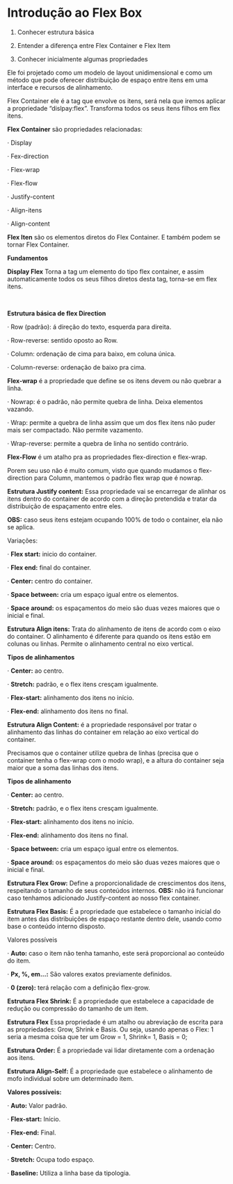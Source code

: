 # Introdução ao Flex Box


1. Conhecer estrutura básica

2. Entender a diferença entre Flex Container e Flex Item

3. Conhecer inicialmente algumas propriedades

Ele foi projetado como um modelo de layout unidimensional e como um método que pode oferecer distribuição de espaço entre itens em uma interface e recursos de alinhamento.

Flex Container ele é a tag que envolve os itens, será nela que iremos aplicar a propriedade “dislpay:flex”. Transforma todos os seus itens filhos em flex itens.

**Flex Container** são propriedades relacionadas:

·     Display

·     Fex-direction

·     Flex-wrap

·     Flex-flow

·     Justify-content

·     Align-itens

·     Align-content

**Flex Iten** são os elementos diretos do Flex Container. E também podem se tornar Flex Container.

**Fundamentos**

**Display Flex** Torna a tag um elemento do tipo flex container, e assim automaticamente todos os seus filhos diretos desta tag, torna-se em flex itens.

​                               

**Estrutura básica de flex Direction**

·     Row (padrão): á direção do texto, esquerda para direita.

·     Row-reverse: sentido oposto ao Row.

·     Column: ordenação de cima para baixo, em coluna única.

·     Column-reverse: ordenação de baixo pra cima.

 

 

 

**Flex-wrap** é a propriedade que define se os itens devem ou não quebrar a linha.

·     Nowrap: é o padrão, não permite quebra de linha. Deixa elementos vazando.

·     Wrap: permite a quebra de linha assim que um dos flex itens não puder mais ser compactado. Não permite vazamento.

·     Wrap-reverse: permite a quebra de linha no sentido contrário.

 

**Flex-Flow** é um atalho pra as propriedades flex-direction e flex-wrap.

Porem seu uso não é muito comum, visto que quando mudamos o flex-direction para Column, mantemos o padrão flex wrap que é nowrap.

**Estrutura Justify content:** Essa propriedade vai se encarregar de alinhar os itens dentro do container de acordo com a direção pretendida e tratar da distribuição de espaçamento entre eles.

**OBS:** caso seus itens estejam ocupando 100% de todo o container, ela não se aplica.

Variações:

·     **Flex start:** inicio do container.

·     **Flex end:** final do container.

·     **Center:** centro do container.

·     **Space between:** cria um espaço igual entre os elementos.

·     **Space around:** os espaçamentos do meio são duas vezes maiores que o inicial e final.

 

**Estrutura Align itens:** Trata do alinhamento de itens de acordo com o eixo do container.
 O alinhamento é diferente para quando os itens estão em colunas ou linhas.
 Permite o alinhamento central no eixo vertical.

**Tipos de alinhamentos**

·     **Center:** ao centro.

·     **Stretch:** padrão, e o flex itens cresçam igualmente.

·     **Flex-start:** alinhamento dos itens no início.

·     **Flex-end:** alinhamento dos itens no final.

**Estrutura Align Content:** é a propriedade responsável por tratar o alinhamento das linhas do container em relação ao eixo vertical do container.

Precisamos que o container utilize quebra de linhas (precisa que o container tenha o flex-wrap com o modo wrap), e a altura do container seja maior que a soma das linhas dos itens.

**Tipos de alinhamento**

·     **Center:** ao centro.

·     **Stretch:** padrão, e o flex itens cresçam igualmente.

·     **Flex-start:** alinhamento dos itens no início.

·     **Flex-end:** alinhamento dos itens no final.

·     **Space between:** cria um espaço igual entre os elementos.

·     **Space around:** os espaçamentos do meio são duas vezes maiores que o inicial e final.

**Estrutura Flex Grow:** Define a proporcionalidade de crescimentos dos itens, respeitando o tamanho de seus conteúdos internos.
 **OBS:** não irá funcionar caso tenhamos adicionado Justify-content ao nosso flex container.

 

**Estrutura Flex Basis:** É a propriedade que estabelece o tamanho inicial do item antes das distribuições de espaço restante dentro dele, usando como base o conteúdo interno disposto.

Valores possíveis

·     **Auto:** caso o item não tenha tamanho, este será proporcional ao conteúdo do item.

·     **Px, %, em...:** São valores exatos previamente definidos.

·     **0 (zero):** terá relação com a definição flex-grow.

 

**Estrutura Flex Shrink:** É a propriedade que estabelece a capacidade de redução ou compressão do tamanho de um item.

**Estrutura Flex** Essa propriedade é um atalho ou abreviação de escrita para as propriedades: Grow, Shrink e Basis. Ou seja, usando apenas o Flex: 1 seria a mesma coisa que ter um Grow = 1, Shrink= 1, Basis = 0;

**Estrutura Order:** É a propriedade vai lidar diretamente com a ordenação aos itens.

**Estrutura Align-Self:** É a propriedade que estabelece o alinhamento de mofo individual sobre um determinado item.

**Valores possíveis:**

·     **Auto:** Valor padrão.

·     **Flex-start:** Início.

·     **Flex-end:** Final.

·     **Center:** Centro.

·     **Stretch:** Ocupa todo espaço.

·     **Baseline:** Utiliza a linha base da tipologia.

 
